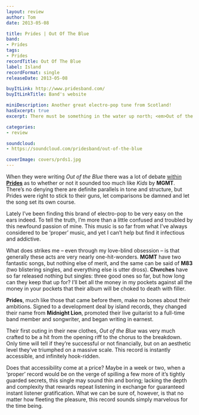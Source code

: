 ```yaml
---
layout: review
author: Tom
date: 2013-05-08

title: Prides | Out Of The Blue
band:
- Prides
tags:
- Prides
recordTitle: Out Of The Blue
label: Island
recordFormat: single
releaseDate: 2013-05-08

buyItLink: http://www.pridesband.com/
buyItLinkTitle: Band's website

miniDescription: Another great electro-pop tune from Scotland!
hasExcerpt: true
excerpt: There must be something in the water up north; <em>Out of the Blue</em> is another stellar Scottish single, this time courtesy of indie trio <strong>Prides</strong>.

categories:
- review

soundcloud:
- https://soundcloud.com/pridesband/out-of-the-blue

coverImage: covers/prds1.jpg
---
```


When they were writing *Out of the Blue* there was a lot of debate [within **Prides**](http://thepopcop.co.uk/2013/05/constructing-the-perfect-pop-song-prides-out-of-the-blue/) as to whether or not it sounded too much like *Kids* by **MGMT**. There’s no denying there are definite parallels in tone and structure, but Prides were right to stick to their guns, let comparisons be damned and let the song set its own course.

Lately I’ve been finding this brand of electro-pop to be very easy on the ears indeed. To tell the truth, I’m more than a little confused and troubled by this newfound passion of mine. This music is so far from what I’ve always considered to be ‘proper’ music, and yet I can’t help but find it infectious and addictive.

What does strikes me – even through my love-blind obsession – is that generally these acts are very nearly one-hit-wonders. **MGMT** have two fantastic songs, but nothing else of merit, and the same can be said of **M83** (two blistering singles, and everything else is utter dross). **Chvrches** have so far released nothing but singles: three good ones so far, but how long can they keep that up for? I’ll bet all the money in my pockets against all the money in your pockets that their album will be choked to death with filler.

**Prides**, much like those that came before them, make no bones about their ambitions. Signed to a development deal by island records, they changed their name from **Midnight Lion**, promoted their live guitarist to a full-time band member and songwriter, and began writing in earnest.

Their first outing in their new clothes, *Out of the Blue* was very much crafted to be a hit from the opening riff to the chorus to the breakdown. Only time will tell if they’re successful or not financially, but on an aesthetic level they’ve triumphed on a massive scale. This record is instantly accessible, and infinitely hook-ridden.

Does that accessibility come at a price? Maybe in a week or two, when a ‘proper’ record would be on the verge of spilling a few more of it’s tightly guarded secrets, this single may sound thin and boring; lacking the depth and complexity that rewards repeat listening in exchange for guaranteed instant listener gratification. What we can be sure of, however, is that no matter how fleeting the pleasure, this record sounds simply marvelous for the time being.